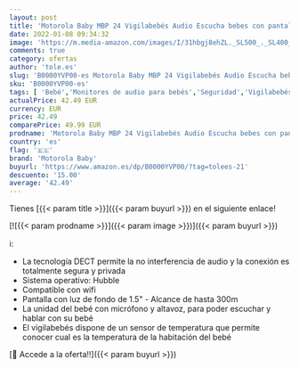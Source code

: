 ```yaml
---
layout: post
title: 'Motorola Baby MBP 24 Vigilabebés Audio Escucha bebes con pantalla  conversación bidireccional y monitoreo de temperatura  Blanco'
date: 2022-01-08 09:34:32
image: 'https://m.media-amazon.com/images/I/31hbgj8ehZL._SL500_._SL400_.jpg'
comments: true
category: ofertas
author: 'tole.es'
slug: 'B0000YVP00-es Motorola Baby MBP 24 Vigilabebés Audio Escucha bebes con...'
sku: 'B0000YVP00-es'
tags: [ 'Bebé','Monitores de audio para bebés','Seguridad','Vigilabebés','motorola baby','vigilabebés', ]
actualPrice: 42.49 EUR
currency: EUR
price: 42.49
comparePrice: 49.99 EUR
prodname: 'Motorola Baby MBP 24 Vigilabebés Audio Escucha bebes con pantalla  conversación bidireccional y monitoreo de temperatura  Blanco'
country: 'es'
flag: '🇪🇸'
brand: 'Motorola Baby'
buyurl: 'https://www.amazon.es/dp/B0000YVP00/?tag=tolees-21'
descuento: '15.00'
average: '42.49'
---
```


Tienes [{{< param title >}}]({{< param buyurl >}}) en el siguiente enlace!

[![{{< param prodname >}}]({{< param image >}})]({{< param buyurl >}})

ℹ️:

- La tecnología DECT permite la no interferencia de audio y la conexión es totalmente segura y privada
- Sistema operativo: Hubble
- Compatible con wifi
- Pantalla con luz de fondo de 1.5" - Alcance de hasta 300m
- La unidad del bebé con micrófono y altavoz, para poder escuchar y hablar con su bebé
- El vigilabebés dispone de un sensor de temperatura que permite conocer cual es la temperatura de la habitación del bebé

[🛒 Accede a la oferta!!]({{< param buyurl >}})
